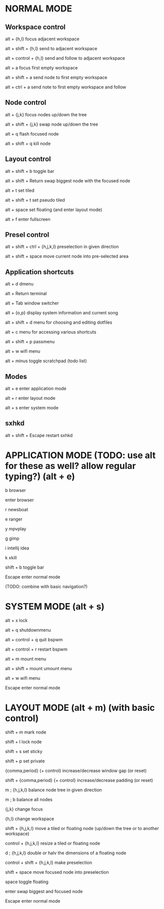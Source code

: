 # NORMAL MODE

## Workspace control
alt + {h,l} 
    focus adjacent workspace

alt + shift + {h,l}
    send to adjacent workspace

alt + control + {h,l}
    send and follow to adjacent workspace

alt + a
    focus first empty workspace

alt + shift + a
    send node to first empty workspace

alt + ctrl + a
    send note to first empty workspace and follow

## Node control
alt + {j,k}
    focus nodes up/down the tree

alt + shift + {j,k}
    swap node up/down the tree

alt + q
    flash focused node

alt + shift + q
    kill node

## Layout control
alt + shift + b
    toggle bar

alt + shift + Return
    swap biggest node with the focused node

alt + t
    set tiled

alt + shift + t
    set pseudo tiled

alt + space
    set floating (and enter layout mode)

alt + f
    enter fullscreen

## Presel control
alt + shift + ctrl + {h,j,k,l}
    preselection in given direction

alt + shift + space
    move current node into pre-selected area

## Application shortcuts
alt + d
    dmenu

alt + Return
    terminal

alt + Tab
    window switcher

alt + {o,p}
    display system information and current song

alt + shift + d
    menu for choosing and editing dotfiles

alt + c
    menu for accessing various shortcuts

alt + shift + p
    passmenu

alt + w
    wifi menu

alt + minus
    toggle scratchpad (todo list)

## Modes
alt + e
    enter application mode

alt + r
    enter layout mode

alt + s
    enter system mode

## sxhkd
alt + shift + Escape
    restart sxhkd 

# APPLICATION MODE (TODO: use alt for these as well? allow regular typing?) (alt + e)
b
    browser

enter
    browser

r
    newsboat

e 
    ranger

y
    mpvplay

g
    gimp

i
    intellij idea

k
    xkill

shift + b
    toggle bar



Escape
    enter normal mode

(TODO: combine with basic navigation?)


# SYSTEM MODE (alt + s)
alt + x
    lock

alt + q
    shutdownmenu

alt + control + q
    quit bspwm

alt + control + r 
    restart bspwm

alt + m
    mount menu

alt + shift + mount
    umount menu

alt + w
    wifi menu

Escape
    enter normal mode

# LAYOUT MODE (alt + m) (with basic control)
shift + m
    mark node

shift + l
    lock node

shift + s
    set sticky

shift + p
    set private

{comma,period} (+ control)
    increase/decrease window gap (or reset)

shift + {comma,period} {+ control}
    increase/decrease padding (or reset)

m ; {h,j,k,l}
    balance node tree in given direction

m ; b
    balance all nodes

{j,k}
    change focus

{h,l}
    change workspace

shift + {h,j,k,l}
    move a tiled or floating node (up/down the tree or to another workspace)

control + {h,j,k,l}
    resize a tiled or floating node

d ; {h,j,k,l}
    double or halv the dimensions of a floating node

control + shift + {h,j,k,l}
    make preselection

shift + space
    move focused node into preselection

space
    toggle floating

enter
    swap biggest and focused node

Escape
    enter normal mode
